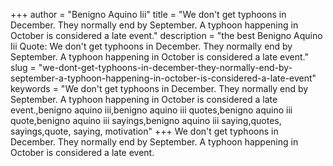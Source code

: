 +++
author = "Benigno Aquino Iii"
title = "We don't get typhoons in December. They normally end by September. A typhoon happening in October is considered a late event."
description = "the best Benigno Aquino Iii Quote: We don't get typhoons in December. They normally end by September. A typhoon happening in October is considered a late event."
slug = "we-dont-get-typhoons-in-december-they-normally-end-by-september-a-typhoon-happening-in-october-is-considered-a-late-event"
keywords = "We don't get typhoons in December. They normally end by September. A typhoon happening in October is considered a late event.,benigno aquino iii,benigno aquino iii quotes,benigno aquino iii quote,benigno aquino iii sayings,benigno aquino iii saying,quotes, sayings,quote, saying, motivation"
+++
We don't get typhoons in December. They normally end by September. A typhoon happening in October is considered a late event.
